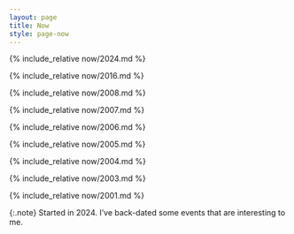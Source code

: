 ```yaml
---
layout: page
title: Now
style: page-now
---
```


<section class="page-now__now" markdown="1">
{% include_relative now/2024.md %}
</section>

{% include_relative now/2016.md %}

{% include_relative now/2008.md %}

{% include_relative now/2007.md %}

{% include_relative now/2006.md %}

{% include_relative now/2005.md %}

{% include_relative now/2004.md %}

{% include_relative now/2003.md %}

{% include_relative now/2001.md %}

{:.note}
Started in 2024.
I’ve back-dated some events that are interesting to me.
